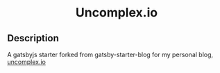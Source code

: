 <h1 align="center">Uncomplex.io</h1>


## Description

A gatsbyjs starter forked from gatsby-starter-blog for my personal blog, <a target="_blank" href="https://uncomplex.io">uncomplex.io</a>


